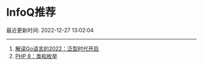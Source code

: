 # InfoQ推荐

最近更新时间: 2022-12-27 13:02:04

--- 
1. [解读Go语言的2022：泛型时代开启](https://www.infoq.cn/article/W8pG2j0kB9JVKkluM5BO) 
2. [PHP 8：类和枚举](https://www.infoq.cn/article/XkIrT3XLmZFW9XdoJS1F) 

